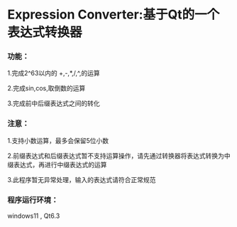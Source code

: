 # Expression Converter:基于Qt的一个表达式转换器

### 功能：

  1.完成2^63以内的 +,-,*,/,^,的运算
  
  2.完成sin,cos,取倒数的运算
  
  3.完成前中后缀表达式之间的转化
  
### 注意：

  1.支持小数运算，最多会保留5位小数
  
  2.前缀表达式和后缀表达式暂不支持运算操作，请先通过转换器将表达式转换为中缀表达式，再进行中缀表达式的运算
  
  3.此程序暂无异常处理，输入的表达式请符合正常规范
  
### 程序运行环境：

  windows11 , Qt6.3
